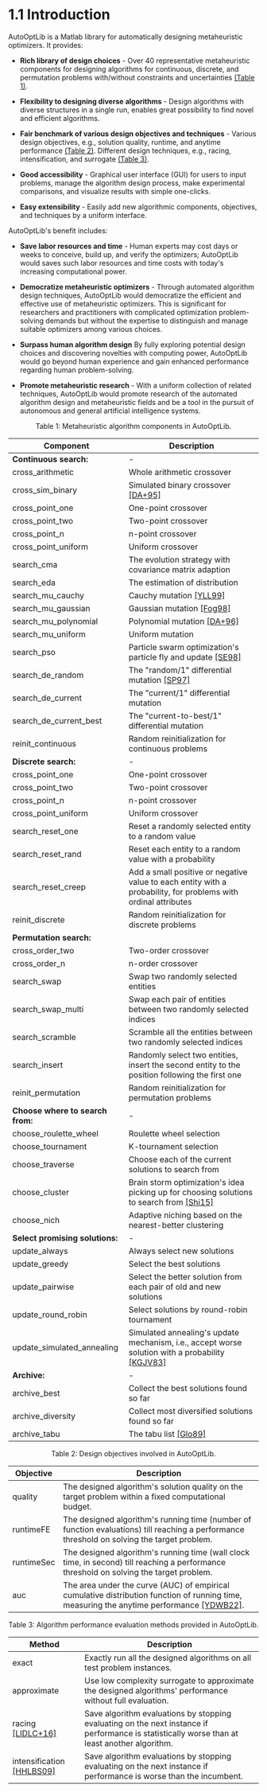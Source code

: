 # 1.1 Introduction

AutoOptLib is a Matlab library for automatically designing metaheuristic optimizers. It provides:

+ **Rich library of design choices** - Over 40 representative metaheuristic components for designing algorithms for continuous, discrete, and permutation problems with/without constraints and uncertainties [(Table 1)](#table1).

+ **Flexibility to designing diverse algorithms** - Design algorithms with diverse structures in a single run, enables great possibility to find novel and efficient algorithms.
 
+ **Fair benchmark of various design objectives and techniques** - Various design objectives, e.g., solution quality, runtime, and anytime performance [(Table 2)](#table2). 
Different design techniques, e.g., racing, intensification, and surrogate [(Table 3)](#table3).

+ **Good accessibility** - Graphical user interface (GUI) for users to input problems, manage the algorithm design process, make experimental comparisons, and visualize results with simple one-clicks.

+ **Easy extensibility** - Easily add new algorithmic components, objectives, and techniques by a uniform interface.

AutoOptLib's benefit includes:

+ **Save labor resources and time** - Human experts may cost days or weeks to conceive, build up, and verify the optimizers; AutoOptLib would saves such labor resources and time costs with today's increasing computational power. 

+ **Democratize metaheuristic optimizers** - Through automated algorithm design techniques, AutoOptLib would democratize the efficient and effective use of metaheuristic optimizers. This is significant for researchers and practitioners with complicated optimization problem-solving demands but without the expertise to distinguish and manage suitable optimizers among various choices. 

+ **Surpass human algorithm design** By fully exploring potential design choices and discovering novelties with computing power, AutoOptLib would go beyond human experience and gain enhanced performance regarding human problem-solving.

+ **Promote metaheuristic research** - With a uniform collection of related techniques, AutoOptLib would promote research of the automated algorithm design and metaheuristic fields and be a tool in the pursuit of autonomous and general artificial intelligence systems.


<a name="table1"></a>
<div style="text-align: center;">Table 1: Metaheuristic algorithm components in AutoOptLib.</div>

| Component                        | Description                                                                                                                      |
|----------------------------------|----------------------------------------------------------------------------------------------------------------------------------|
| **Continuous search:**           | -                                                                                                                                |
| cross\_arithmetic                | Whole arithmetic crossover                                                                                                       |
| cross\_sim\_binary               | Simulated binary crossover [[DA+95]](../References/ref.html#DA+95)                                                               |
| cross\_point\_one                | One-point crossover                                                                                                              |
| cross\_point\_two                | Two-point crossover                                                                                                              |
| cross\_point\_n                  | n-point crossover                                                                                                                |
| cross\_point\_uniform            | Uniform crossover                                                                                                                |
| search\_cma                      | The evolution strategy with covariance matrix adaption                                                                           |
| search\_eda                      | The estimation of distribution                                                                                                   |
| search\_mu\_cauchy               | Cauchy mutation   [[YLL99]](../References/ref.html#YLL99)                                                                        |
| search\_mu\_gaussian             | Gaussian mutation [[Fog98]](../References/ref.html#Fog98)                                                                        |
| search\_mu\_polynomial           | Polynomial mutation [[DA+96]](../References/ref.html#DA+96)                                                                      |
| search\_mu\_uniform              | Uniform mutation                                                                                                                 |
| search\_pso                      | Particle swarm optimization's particle fly and update [[SE98]](../References/ref.html#SE98)                                      |
| search\_de\_random               | The "random/1" differential mutation    [[SP97]](../References/ref.html#SP97)                                                    |
| search\_de\_current              | The "current/1" differential mutation                                                                                            |
| search\_de\_current\_best        | The "current-to-best/1" differential mutation                                                                                    |
| reinit\_continuous               | Random reinitialization for continuous problems                                                                                  |
| **Discrete search:**             | -                                                                                                                                |
| cross\_point\_one                | One-point crossover                                                                                                              |
| cross\_point\_two                | Two-point crossover                                                                                                              |
| cross\_point\_n                  | n-point crossover                                                                                                                |
| cross\_point\_uniform            | Uniform crossover                                                                                                                |
| search\_reset\_one               | Reset a randomly selected entity to a random value                                                                               |
| search\_reset\_rand              | Reset each entity to a random value with a probability                                                                           |
| search\_reset\_creep             | Add a small positive or negative value to each entity with a probability, for problems with ordinal attributes                   |
| reinit\_discrete                 | Random reinitialization for discrete problems                                                                                    |
| **Permutation search:**          |                                                                                                                                  |
| cross\_order\_two                | Two-order crossover                                                                                                              |
| cross\_order\_n                  | n-order crossover                                                                                                                |
| search\_swap                     | Swap two randomly selected entities                                                                                              |
| search\_swap\_multi              | Swap each pair of entities between two randomly selected indices                                                                 |
| search\_scramble                 | Scramble all the entities between two randomly selected indices                                                                  |
| search\_insert                   | Randomly select two entities, insert the second entity to the position following the first one                                   |
| reinit\_permutation              | Random reinitialization for permutation problems                                                                                 |
| **Choose where to search from:** | -                                                                                                                                |
| choose\_roulette\_wheel          | Roulette wheel selection                                                                                                         |
| choose\_tournament               | K-tournament selection                                                                                                           |
| choose\_traverse                 | Choose each of the current solutions to search from                                                                              |
| choose\_cluster                  | Brain storm optimization's idea picking up for choosing solutions to search from [[Shi15]](../References/ref.html#Shi15)         |
| choose\_nich                     | Adaptive niching based on the nearest-better clustering                                                                          |
| **Select promising solutions:**  | -                                                                                                                                |
| update\_always                   | Always select new solutions                                                                                                      |
| update\_greedy                   | Select the best solutions                                                                                                        |
| update\_pairwise                 | Select the better solution from each pair of old and new solutions                                                               |
| update\_round\_robin             | Select solutions by round-robin tournament                                                                                       |
| update\_simulated\_annealing     | Simulated annealing's update mechanism, i.e., accept worse solution with a probability [[KGJV83]](../References/ref.html#KGJV83) |
| **Archive:**                     | -                                                                                                                                |
| archive\_best                    | Collect the best solutions found so far                                                                                          |
| archive\_diversity               | Collect most diversified solutions found so far                                                                                  |
| archive\_tabu                    | The tabu list [[Glo89]](../References/ref.html#Glo89)                                                                            |



<a name="table2"></a>
<div style="text-align: center;">Table 2: Design objectives involved in AutoOptLib.</div>

| Objective  | Description                                                                                                                                                                |
|------------|----------------------------------------------------------------------------------------------------------------------------------------------------------------------------|
| quality    | The designed algorithm's solution quality on the target problem within a fixed computational budget.                                                                       |
| runtimeFE  | The designed algorithm's running time (number of function evaluations) till reaching a performance threshold on solving the target problem.                                |
| runtimeSec | The designed algorithm's running time (wall clock time, in second) till reaching a performance threshold on solving the target problem.                                    |
| auc        | The area under the curve (AUC) of empirical cumulative distribution function of running time, measuring the anytime performance [[YDWB22]](../References/ref.html#YDWB22). |


<a name="table3"></a>
<div style="text-align: center;">Table 3: Algorithm performance evaluation methods provided in AutoOptLib.</div>

| Method                                                      | Description                                                                                                                                   |
|-------------------------------------------------------------|-----------------------------------------------------------------------------------------------------------------------------------------------|
| exact                                                       | Exactly run all the designed algorithms on all test problem instances.                                                                        |
| approximate                                                 | Use low complexity surrogate to approximate the designed algorithms' performance without full evaluation.                                     |
| racing [[LIDLC+16]](../References/ref.html#LIDLC+16)        | Save algorithm evaluations by stopping evaluating on the next instance if performance is statistically worse than at least another algorithm. |
| intensification [[HHLBS09]](../References/ref.html#HHLBS09) | Save algorithm evaluations by stopping evaluating on the next instance if performance is worse than the incumbent.                            |


